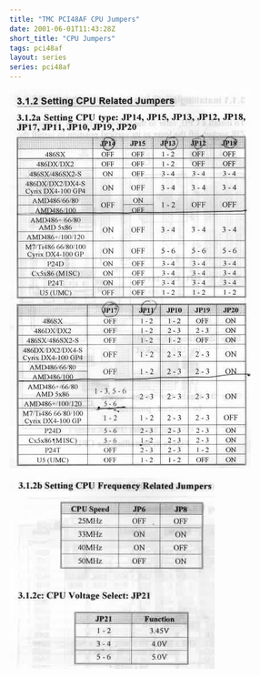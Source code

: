 ```yaml
---
title: "TMC PCI48AF CPU Jumpers"
date: 2001-06-01T11:43:28Z
short_title: "CPU Jumpers"
tags: pci48af
layout: series
series: pci48af
---
```


![](/images/2001/2001-06-01-pci48af/pci48a04.jpg)

![](/images/2001/2001-06-01-pci48af/pci48a05.jpg)
